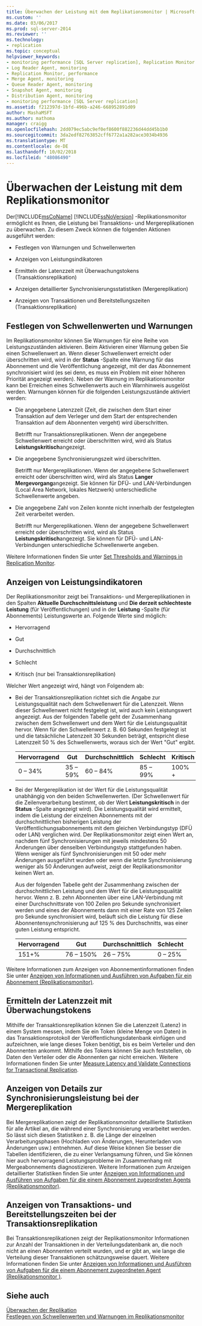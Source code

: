 ```yaml
---
title: Überwachen der Leistung mit dem Replikationsmonitor | Microsoft-Dokumentation
ms.custom: ''
ms.date: 03/06/2017
ms.prod: sql-server-2014
ms.reviewer: ''
ms.technology:
- replication
ms.topic: conceptual
helpviewer_keywords:
- monitoring performance [SQL Server replication], Replication Monitor
- Log Reader Agent, monitoring
- Replication Monitor, performance
- Merge Agent, monitoring
- Queue Reader Agent, monitoring
- Snapshot Agent, monitoring
- Distribution Agent, monitoring
- monitoring performance [SQL Server replication]
ms.assetid: f212397d-1bfd-496b-a246-668952891d09
author: MashaMSFT
ms.author: mathoma
manager: craigg
ms.openlocfilehash: 2dd079ec5abc9ef0ef8600f882236d44dd45b1b0
ms.sourcegitcommit: 3da2edf82763852cff6772a1a282ace3034b4936
ms.translationtype: MT
ms.contentlocale: de-DE
ms.lasthandoff: 10/02/2018
ms.locfileid: "48086490"
---
```

# <a name="monitor-performance-with-replication-monitor"></a>Überwachen der Leistung mit dem Replikationsmonitor
  Der[!INCLUDE[msCoName](../../../includes/msconame-md.md)] [!INCLUDE[ssNoVersion](../../../includes/ssnoversion-md.md)] -Replikationsmonitor ermöglicht es Ihnen, die Leistung bei Transaktions- und Mergereplikationen zu überwachen. Zu diesem Zweck können die folgenden Aktionen ausgeführt werden:  
  
-   Festlegen von Warnungen und Schwellenwerten  
  
-   Anzeigen von Leistungsindikatoren  
  
-   Ermitteln der Latenzzeit mit Überwachungstokens (Transaktionsreplikation)  
  
-   Anzeigen detaillierter Synchronisierungsstatistiken (Mergereplikation)  
  
-   Anzeigen von Transaktionen und Bereitstellungszeiten (Transaktionsreplikation)  
  
## <a name="set-warnings-and-thresholds"></a>Festlegen von Schwellenwerten und Warnungen  
 Im Replikationsmonitor können Sie Warnungen für eine Reihe von Leistungszuständen aktivieren. Beim Aktivieren einer Warnung geben Sie einen Schwellenwert an. Wenn dieser Schwellenwert erreicht oder überschritten wird, wird in der **Status** -Spalte eine Warnung für das Abonnement und die Veröffentlichung angezeigt, mit der das Abonnement synchronisiert wird (es sei denn, es muss ein Problem mit einer höheren Priorität angezeigt werden). Neben der Warnung im Replikationsmonitor kann bei Erreichen eines Schwellenwerts auch ein Warnhinweis ausgelöst werden. Warnungen können für die folgenden Leistungszustände aktiviert werden:  
  
-   Die angegebene Latenzzeit (Zeit, die zwischen dem Start einer Transaktion auf dem Verleger und dem Start der entsprechenden Transaktion auf dem Abonnenten vergeht) wird überschritten.  
  
     Betrifft nur Transaktionsreplikationen. Wenn der angegebene Schwellenwert erreicht oder überschritten wird, wird als Status **Leistungskritisch**angezeigt.  
  
-   Die angegebene Synchronisierungszeit wird überschritten.  
  
     Betrifft nur Mergereplikationen. Wenn der angegebene Schwellenwert erreicht oder überschritten wird, wird als Status **Langer Mergevorgang**angezeigt. Sie können für DFÜ- und LAN-Verbindungen (Local Area Network, lokales Netzwerk) unterschiedliche Schwellenwerte angeben.  
  
-   Die angegebene Zahl von Zeilen konnte nicht innerhalb der festgelegten Zeit verarbeitet werden.  
  
     Betrifft nur Mergereplikationen. Wenn der angegebene Schwellenwert erreicht oder überschritten wird, wird als Status **Leistungskritisch**angezeigt. Sie können für DFÜ- und LAN-Verbindungen unterschiedliche Schwellenwerte angeben.  
  
 Weitere Informationen finden Sie unter [Set Thresholds and Warnings in Replication Monitor](set-thresholds-and-warnings-in-replication-monitor.md).  
  
## <a name="view-performance-measurements"></a>Anzeigen von Leistungsindikatoren  
 Der Replikationsmonitor zeigt bei Transaktions- und Mergereplikationen in den Spalten **Aktuelle Durchschnittsleistung** und **Die derzeit schlechteste Leistung** (für Veröffentlichungen) und in der **Leistung** -Spalte (für Abonnements) Leistungswerte an. Folgende Werte sind möglich:  
  
-   Hervorragend  
  
-   Gut  
  
-   Durchschnittlich  
  
-   Schlecht  
  
-   Kritisch (nur bei Transaktionsreplikation)  
  
 Welcher Wert angezeigt wird, hängt von Folgendem ab:  
  
-   Bei der Transaktionsreplikation richtet sich die Angabe zur Leistungsqualität nach dem Schwellenwert für die Latenzzeit. Wenn dieser Schwellenwert nicht festgelegt ist, wird auch kein Leistungswert angezeigt. Aus der folgenden Tabelle geht der Zusammenhang zwischen dem Schwellenwert und dem Wert für die Leistungsqualität hervor. Wenn für den Schwellenwert z. B. 60 Sekunden festgelegt ist und die tatsächliche Latenzzeit 30 Sekunden beträgt, entspricht diese Latenzzeit 50 % des Schwellenwerts, woraus sich der Wert "Gut" ergibt.  
  
    |Hervorragend|Gut|Durchschnittlich|Schlecht|Kritisch|  
    |---------------|----------|----------|----------|--------------|  
    |0 – 34%|35 – 59%|60 – 84%|85 – 99%|100% +|  
  
-   Bei der Mergereplikation ist der Wert für die Leistungsqualität unabhängig von den beiden Schwellenwerten. (Der Schwellenwert für die Zeilenverarbeitung bestimmt, ob der Wert **Leistungskritisch** in der **Status** -Spalte angezeigt wird). Die Leistungsqualität wird ermittelt, indem die Leistung der einzelnen Abonnements mit der durchschnittlichen bisherigen Leistung der Veröffentlichungsabonnements mit dem gleichen Verbindungstyp (DFÜ oder LAN) verglichen wird. Der Replikationsmonitor zeigt einen Wert an, nachdem fünf Synchronisierungen mit jeweils mindestens 50 Änderungen über denselben Verbindungstyp stattgefunden haben. Wenn weniger als fünf Synchronisierungen mit 50 oder mehr Änderungen ausgeführt wurden oder wenn die letzte Synchronisierung weniger als 50 Änderungen aufweist, zeigt der Replikationsmonitor keinen Wert an.  
  
     Aus der folgenden Tabelle geht der Zusammenhang zwischen der durchschnittlichen Leistung und dem Wert für die Leistungsqualität hervor. Wenn z. B. zehn Abonnenten über eine LAN-Verbindung mit einer Durchschnittsrate von 100 Zeilen pro Sekunde synchronisiert werden und eines der Abonnements dann mit einer Rate von 125 Zeilen pro Sekunde synchronisiert wird, beläuft sich die Leistung für diese Abonnentensynchronisierung auf 125 % des Durchschnitts, was einer guten Leistung entspricht.  
  
    |Hervorragend|Gut|Durchschnittlich|Schlecht|  
    |---------------|----------|----------|----------|  
    |151+%|76 – 150%|26 – 75%|0 – 25%|  
  
 Weitere Informationen zum Anzeigen von Abonnementinformationen finden Sie unter [Anzeigen von Informationen und Ausführen von Aufgaben für ein Abonnement &#40;Replikationsmonitor&#41;](view-information-and-perform-tasks-for-a-subscription-replication-monitor.md).  
  
## <a name="determine-latency-with-tracer-tokens"></a>Ermitteln der Latenzzeit mit Überwachungstokens  
 Mithilfe der Transaktionsreplikation können Sie die Latenzzeit (Latenz) in einem System messen, indem Sie ein Token (kleine Menge von Daten) in das Transaktionsprotokoll der Veröffentlichungsdatenbank einfügen und aufzeichnen, wie lange dieses Token benötigt, bis es beim Verteiler und den Abonnenten ankommt. Mithilfe des Tokens können Sie auch feststellen, ob Daten den Verteiler oder die Abonnenten gar nicht erreichen. Weitere Informationen finden Sie unter [Measure Latency and Validate Connections for Transactional Replication](measure-latency-and-validate-connections-for-transactional-replication.md).  
  
## <a name="view-detailed-synchronization-performance-for-merge-replication"></a>Anzeigen von Details zur Synchronisierungsleistung bei der Mergereplikation  
 Bei Mergereplikationen zeigt der Replikationsmonitor detaillierte Statistiken für alle Artikel an, die während einer Synchronisierung verarbeitet werden. So lässt sich diesen Statistiken z. B. die Länge der einzelnen Verarbeitungsphasen (Hochladen von Änderungen, Herunterladen von Änderungen usw.) entnehmen. Auf diese Weise können Sie besser die Tabellen identifizieren, die zu einer Verlangsamung führen, und Sie können hier auch hervorragend Leistungsprobleme im Zusammenhang mit Mergeabonnements diagnostizieren. Weitere Informationen zum Anzeigen detaillierter Statistiken finden Sie unter [Anzeigen von Informationen und Ausführen von Aufgaben für die einem Abonnement zugeordneten Agents &#40;Replikationsmonitor&#41;](view-information-and-perform-tasks-for-subscription-agents.md).  
  
## <a name="view-transactions-and-delivery-time-for-transactional-replication"></a>Anzeigen von Transaktions- und Bereitstellungszeiten bei der Transaktionsreplikation  
 Bei Transaktionsreplikationen zeigt der Replikationsmonitor Informationen zur Anzahl der Transaktionen in der Verteilungsdatenbank an, die noch nicht an einen Abonnenten verteilt wurden, und er gibt an, wie lange die Verteilung dieser Transaktionen schätzungsweise dauert. Weitere Informationen finden Sie unter [Anzeigen von Informationen und Ausführen von Aufgaben für die einem Abonnement zugeordneten Agent &#40;Replikationsmonitor &#41;](view-information-and-perform-tasks-for-subscription-agents.md).  
  
## <a name="see-also"></a>Siehe auch  
 [Überwachen der Replikation](../monitoring-replication.md)   
 [Festlegen von Schwellenwerten und Warnungen im Replikationsmonitor](set-thresholds-and-warnings-in-replication-monitor.md)  
  
  
